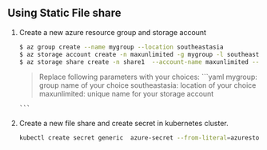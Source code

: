 ## Using Static File share

1.  Create a new azure resource group and storage account 
    ```bash
    $ az group create --name mygroup --location southeastasia
    $ az storage account create -n maxunlimited -g mygroup -l southeastasia --sku Standard_LRS
    $ az storage share create -n share1  --account-name maxunlimited --account-key enroR84onGRQlnJWQX+qxu2RStLEMFzgoGG2rURo2Q5MNvjZQf8GKhwRAttNR4JYd56gRwSqwQvjiCYRkqNqQw== --quota 5

    
    ```
    > Replace following parameters with your choices:
        ```yaml
        mygroup: group name of your choice
        southeastasia: location of your choice
        maxunlimited: unique name for your storage account

        ```

2.  Create a new file share and create secret in kubernetes cluster.

    ```bash
    kubectl create secret generic  azure-secret --from-literal=azurestorageaccountname=maxunlimited --from-literal=azurestorageaccountkey=enroR84onGRQlnJWQX+qxu2RStLEMFzgoGG2rURo2Q5MNvjZQf8GKhwRAttNR4JYd56gRwSqwQvjiCYRkqNqQw==
    ```
